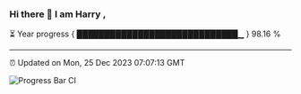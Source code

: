 ### Hi there 👋 I am Harry , 

⏳ Year progress { █████████████████████████████▁ } 98.16 %

---

⏰ Updated on Mon, 25 Dec 2023 07:07:13 GMT

![Progress Bar CI](https://github.com/duykhang68/duykhang68/workflows/Progress%20Bar%20CI/badge.svg)
